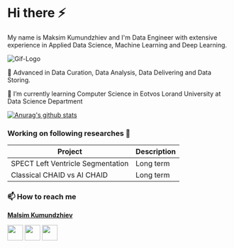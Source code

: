 # Hi there :zap:
My name is Maksim Kumundzhiev and I'm Data Engineer with extensive experience in Applied Data Science, Machine Learning and Deep Learning.

![Gif-Logo](https://66.media.tumblr.com/d40c6daf51b6b2b7c060b1019574aa06/tumblr_nv3ijoGcGS1qav3uso1_540.gif)

:space_invader: Advanced in Data Curation, Data Analysis, Data Delivering and Data Storing.

:school_satchel: I’m currently learning Computer Science in Eotvos Lorand University at Data Science Department

[![Anurag's github stats](https://github-readme-stats.vercel.app/api?username=KumundzhievMaxim&count_private=true)](https://github.com/anuraghazra/github-readme-stats)

### Working on following researches 🔭 

Project      | Description
------------ | -------------
SPECT Left Ventricle Segmentation | Long term
Classical CHAID vs AI CHAID | Long term  

### 📫 How to reach me
**[Malsim Kumundzhiev](https://github.com/KumundzhievMaxim)**

[<img src="http://i.imgur.com/0o48UoR.png" width="35">](https://github.com/KumundzhievMaxim)             [<img src="https://i.imgur.com/0IdggSZ.png" width="35">](https://www.linkedin.com/in/maksim-kumundzhiev/)             [<img src="https://loading.io/s/icon/vzeour.svg" width="35">](https://www.kaggle.com/maximkumundzhiev) 

